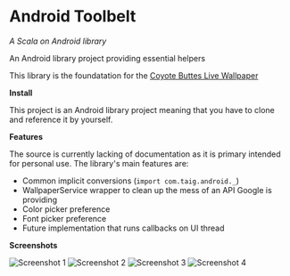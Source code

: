 # Android Toolbelt
*A Scala on Android library*

An Android library project providing essential helpers

This library is the foundatation for the [Coyote Buttes Live Wallpaper](https://play.google.com/store/apps/details?id=com.taig.wallpaper.coyote_buttes)

**Install**

This project is an Android library project meaning that you have to clone and reference it by yourself.

**Features**

The source is currently lacking of documentation as it is primary intended for personal use. The library's main features are:

- Common implicit conversions (`import com.taig.android._`)
- WallpaperService wrapper to clean up the mess of an API Google is providing
- Color picker preference
- Font picker preference
- Future implementation that runs callbacks on UI thread

**Screenshots**

![Screenshot 1](http://taig.github.io/Android-Toolbelt/asset/1.png)
![Screenshot 2](http://taig.github.io/Android-Toolbelt/asset/2.png)
![Screenshot 3](http://taig.github.io/Android-Toolbelt/asset/3.png)
![Screenshot 4](http://taig.github.io/Android-Toolbelt/asset/4.png)
